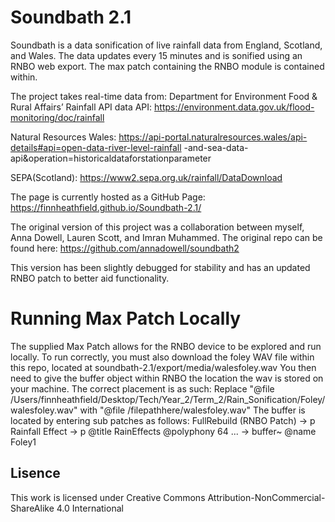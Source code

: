 # Soundbath 2.1
Soundbath is a data sonification of live rainfall data from England, Scotland, and Wales. The data updates every 15 minutes and is sonified using an RNBO web export. The max patch containing the RNBO module is contained within.

The project takes real-time data from:
Department for Environment Food & Rural Affairs’ Rainfall API data API:
https://environment.data.gov.uk/flood-monitoring/doc/rainfall

Natural Resources Wales:
https://api-portal.naturalresources.wales/api-details#api=open-data-river-level-rainfall
-and-sea-data-api&operation=historicaldataforstationparameter

SEPA(Scotland):
https://www2.sepa.org.uk/rainfall/DataDownload
  
The page is currently hosted as a GitHub Page:
https://finnheathfield.github.io/Soundbath-2.1/

The original version of this project was a collaboration between myself, Anna Dowell, Lauren Scott, and Imran Muhammed. The original repo can be found here: https://github.com/annadowell/soundbath2

This version has been slightly debugged for stability and has an updated RNBO patch to better aid functionality.

# Running Max Patch Locally
The supplied Max Patch allows for the RNBO device to be explored and run locally. To run correctly, you must also download the foley WAV file within this repo, located at soundbath-2.1/export/media/walesfoley.wav 
You then need to give the buffer object within RNBO the location the wav is stored on your machine. The correct placement is as such:
Replace "@file /Users/finnheathfield/Desktop/Tech/Year_2/Term_2/Rain_Sonification/Foley/walesfoley.wav" with "@file /filepathhere/walesfoley.wav"
The buffer is located by entering sub patches as follows:
FullRebuild (RNBO Patch) -> p Rainfall Effect -> p @title RainEffects @polyphony 64 ... -> buffer~ @name Foley1

## Lisence
This work is licensed under Creative Commons Attribution-NonCommercial-ShareAlike 4.0 International

